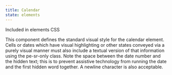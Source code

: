 ```yaml
---
title: Calendar
state: elements
---
```

Included in elements CSS

This component defines the standard visual style for the calendar element. Cells or dates which have visual highlighting or other states conveyed via a purely visual manner must also include a textual version of that information using the pe-sr-only class. Note the space between the date number and the hidden text; this is to prevent assistive technology from running the date and the first hidden word together. A newline character is also acceptable.
